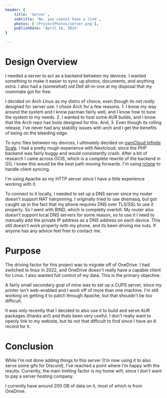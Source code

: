 ```yaml
---
header: {
    title: 'Server',
    subtitle: 'No, you cannot have a link',
    photos: ['/ProjectPhotos/server.png'],
    publishDate: 'April 16, 2024'
}

---
```


# Design Overview

I needed a server to act as a backend between my devices. I wanted something to make it easier to sync up photos, documents, and anything extra. I also had a (somewhat) old Dell all-in-one at my disposal that my roommate got for free. 

I decided on Arch Linux as my distro of choice, even though its not *really* designed for server use. I chose Arch for a few reasons. 1. I know my way around the system and I know pacman fairly well, and I know how to tune the system to my needs. 2. I wanted to host some AUR builds, and I know that the Arch repo has tools designed for this. And, 3. Even though its rolling release, I've never had any stability issues with arch and I get the benefits of being on the bleeding edge.

To sync files between my devices, I ultimately decided on [ownCloud Infinite Scale](https://owncloud.dev/ocis/). I had a pretty rough experience with Nextcloud, since the PHP backend was fairly buggy and would consistently crash. After a bit of research I came across OCIS, which is a complete rewrite of the backend in GO, I knew this would be the best path moving forwards. I'm using [rclone](https://rclone.org/) to handle client syncing.

I'm using Apache as my HTTP server since I have a little experience working with it.

To connect to it locally, I needed to set up a DNS server since my router doesn't support NAT hairpinning. I originally tried to use dnsmasq, but got caught up in the fact that my phone requires DNS over TLS/SSL to use it properly. So I went with BIND, which is completly overkill. My router also doesn't support local DNS servers for some reason, so to use it I need to manually add the private IP address as a DNS address on each device. This still doesn't work properly with my phone, and its been driving me nuts. If anyone has any advice feel free to contact me. 

# Purpose

The driving factor for this project was to migrate off of OneDrive. I had switched to linux in 2022, and OneDrive doesn't really have a capable client for Linux. I also wanted full control of my data. This is the primary objective.

A fairly small secondary goal of mine was to set up a CUPS server, since my printer isn't web-enabled and I work off of more than one machine. I'm still working on getting it to patch through Apache, but that shouldn't be too difficult.

It was only recently that I decided to also use it to build and serve AUR packages (thanks ari!) and thats been very useful. I don't really want to openly link to my website, but its not that difficult to find since I have an A record for it. 

# Conclusion

While I'm not done adding things to this server (I'm now using it to also serve some gifs for Discord), I've reached a point where I'm happy with the results. Currently, the main limiting factor is my home wifi, since I don't want to pay a server hosting company. 

I currently have around 200 GB of data on it, most of which is from OneDrive.
